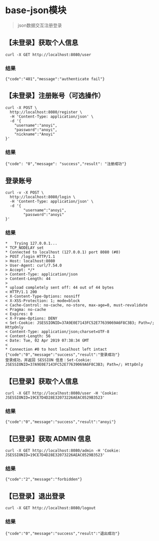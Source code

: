 # base-json模块
> json数据交互注册登录

## 【未登录】获取个人信息

`curl -X GET http://localhost:8080/user`

### 结果

`{"code":"401","message":"authenticate fail"}`

## 【未登录】注册账号（可选操作）

```
curl -X POST \
  http://localhost:8080/register \
  -H 'Content-Type: application/json' \
  -d '{
	"username":"anoyi",
	"password":"anoyi",
	"nickname":"Anoyi"
}'
```
### 结果

`{"code": "0","message": "success","result": "注册成功"}`

## 登录账号

```
curl -v -X POST \
  http://localhost:8080/login \
  -H 'Content-Type: application/json' \
  -d '{
        "username":"anoyi",
        "password":"anoyi"
}'
```

### 结果

```
*   Trying 127.0.0.1...
* TCP_NODELAY set
* Connected to localhost (127.0.0.1) port 8080 (#0)
> POST /login HTTP/1.1
> Host: localhost:8080
> User-Agent: curl/7.54.0
> Accept: */*
> Content-Type: application/json
> Content-Length: 44
>
* upload completely sent off: 44 out of 44 bytes
< HTTP/1.1 200
< X-Content-Type-Options: nosniff
< X-XSS-Protection: 1; mode=block
< Cache-Control: no-cache, no-store, max-age=0, must-revalidate
< Pragma: no-cache
< Expires: 0
< X-Frame-Options: DENY
< Set-Cookie: JSESSIONID=37A9E0E7143FC52E77639069A6F8C3B3; Path=/; HttpOnly
< Content-Type: application/json;charset=UTF-8
< Content-Length: 56
< Date: Tue, 02 Apr 2019 07:38:34 GMT
<
* Connection #0 to host localhost left intact
{"code":"0","message":"success","result":"登录成功"}
登录成功，并返回 SESSION 信息：Set-Cookie: JSESSIONID=37A9E0E7143FC52E77639069A6F8C3B3; Path=/; HttpOnly
```

## 【已登录】获取个人信息

`curl -X GET http://localhost:8080/user -H 'Cookie: JSESSIONID=19CE7D4D28E32073226AEAC0529B3523'`

### 结果

`{"code":"0","message":"success","result":"anoyi"}`

## 【已登录】获取 ADMIN 信息

`curl -X GET http://localhost:8080/admin -H 'Cookie: JSESSIONID=19CE7D4D28E32073226AEAC0529B3523'`

### 结果

`{"code":"2","message":"forbidden"}`

## 【已登录】退出登录

`curl -X GET http://localhost:8080/logout`

### 结果

`{"code":"0","message":"success","result":"退出成功"}`